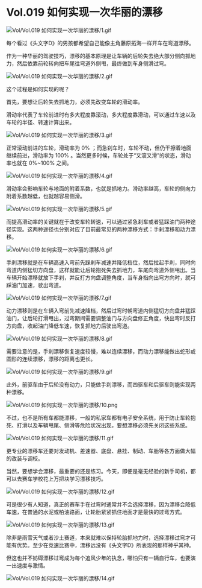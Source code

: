 # Vol.019 如何实现一次华丽的漂移

![Vol/Vol.019 如何实现一次华丽的漂移/1.gif](https://cdn.jsdelivr.net/gh/ipaperclip-icu/static/image/文字稿/Vol/Vol.019%20如何实现一次华丽的漂移/1.gif)

每个看过《头文字D》的男孩都希望自己能像主角藤原拓海一样开车在弯道漂移。

作为一种华丽的驾驶技巧，漂移的基本原理是让车辆的后轮失去绝大部分侧向抓地力，然后依靠前轮转向把车尾往弯道外侧甩，最终做到车身侧滑过弯。

![Vol/Vol.019 如何实现一次华丽的漂移/2.gif](https://cdn.jsdelivr.net/gh/ipaperclip-icu/static/image/文字稿/Vol/Vol.019%20如何实现一次华丽的漂移/2.gif)

这个过程是如何实现的呢？

首先，要想让后轮失去抓地力，必须先改变车轮的滑动率。

滑动率代表了车轮前进时有多大程度靠滚动，多大程度靠滑动，可以通过车速以及车轮的半径、转速计算出来。

![Vol/Vol.019 如何实现一次华丽的漂移/3.gif](https://cdn.jsdelivr.net/gh/ipaperclip-icu/static/image/文字稿/Vol/Vol.019%20如何实现一次华丽的漂移/3.gif)

正常滚动前进的车轮，滑动率为 0% ；而急刹车时，车轮不动，但仍干擦着地面继续前进，滑动率为 100% 。当然更多时候，车轮处于“又滚又滑”的状态，滑动率也就在 0%\~100% 之间。

![Vol/Vol.019 如何实现一次华丽的漂移/4.gif](https://cdn.jsdelivr.net/gh/ipaperclip-icu/static/image/文字稿/Vol/Vol.019%20如何实现一次华丽的漂移/4.gif)

滑动率会影响车轮与地面的附着系数，也就是抓地力。滑动率越高，车轮的侧向力附着系数越低，也就越容易侧滑。

![Vol/Vol.019 如何实现一次华丽的漂移/5.gif](https://cdn.jsdelivr.net/gh/ipaperclip-icu/static/image/文字稿/Vol/Vol.019%20如何实现一次华丽的漂移/5.gif)

而提高滑动率的关键就在于改变车轮转速，可以通过紧急刹车或者猛踩油门两种途径实现。这两种途径也分别对应了目前最常见的两种漂移方式：手刹漂移和动力漂移。

![Vol/Vol.019 如何实现一次华丽的漂移/6.gif](https://cdn.jsdelivr.net/gh/ipaperclip-icu/static/image/文字稿/Vol/Vol.019%20如何实现一次华丽的漂移/6.gif)

手刹漂移就是在车辆高速入弯前先踩刹车减速并降低档位，然后拉起手刹，同时向弯道内侧猛切方向盘，这样就能让后轮抱死失去抓地力，车尾向弯道外侧甩出。当车辆开始漂移就放下手刹，并反打方向盘调整角度，当车身指向出弯方向时，就可踩油门加速，驶出弯道。

![Vol/Vol.019 如何实现一次华丽的漂移/7.gif](https://cdn.jsdelivr.net/gh/ipaperclip-icu/static/image/文字稿/Vol/Vol.019%20如何实现一次华丽的漂移/7.gif)

动力漂移则是在车辆入弯前先减速降档，然后过弯时朝弯道内侧猛切方向盘并猛踩油门，让后轮打滑甩出，过弯期间需要调整油门与方向盘修正角度，快出弯时反打方向盘，收起油门降低车速，恢复抓地力后驶出弯道。

![Vol/Vol.019 如何实现一次华丽的漂移/8.gif](https://cdn.jsdelivr.net/gh/ipaperclip-icu/static/image/文字稿/Vol/Vol.019%20如何实现一次华丽的漂移/8.gif)

需要注意的是，手刹漂移恢复速度较慢，难以连续漂移，而动力漂移能做出蛇形或圆形的连续漂移，漂移的距离也更长。

![Vol/Vol.019 如何实现一次华丽的漂移/9.gif](https://cdn.jsdelivr.net/gh/ipaperclip-icu/static/image/文字稿/Vol/Vol.019%20如何实现一次华丽的漂移/9.gif)

此外，前驱车由于后轮没有动力，只能做手刹漂移，而四驱车和后驱车则能实现两种漂移。

![Vol/Vol.019 如何实现一次华丽的漂移/10.png](https://cdn.jsdelivr.net/gh/ipaperclip-icu/static/image/文字稿/Vol/Vol.019%20如何实现一次华丽的漂移/10.png)

不过，也不是所有车都能漂移，一般的私家车都有电子安全系统，用于防止车轮抱死、打滑以及车辆甩尾、侧滑等危险状况出现，要想漂移必须先关闭这些系统。

![Vol/Vol.019 如何实现一次华丽的漂移/11.gif](https://cdn.jsdelivr.net/gh/ipaperclip-icu/static/image/文字稿/Vol/Vol.019%20如何实现一次华丽的漂移/11.gif)

更专业的漂移车还要对发动机、差速器、底盘、悬挂、制动、车胎等各方面做大幅的改装与调校。

当然，要想学会漂移，最重要的还是练习。今天，即便是毫无经验的新手司机，都可以去赛车学校花上万把块学习漂移技巧。

![Vol/Vol.019 如何实现一次华丽的漂移/12.gif](https://cdn.jsdelivr.net/gh/ipaperclip-icu/static/image/文字稿/Vol/Vol.019%20如何实现一次华丽的漂移/12.gif)

可是很少有人知道，真正的赛车手在过弯时通常并不会选择漂移，因为漂移会降低车速，在普通的水泥或柏油路面，让轮胎紧紧抓住地面才是最快的过弯方式。

![Vol/Vol.019 如何实现一次华丽的漂移/13.gif](https://cdn.jsdelivr.net/gh/ipaperclip-icu/static/image/文字稿/Vol/Vol.019%20如何实现一次华丽的漂移/13.gif)

除非是雨雪天气或者沙土赛道，本来就难以保持轮胎抓地力时，选择漂移过弯才可能有优势。至少在竞速比赛中，漂移远没有《头文字D》所表现的那样神乎其神。

但这也并不妨碍漂移过弯成为每个追风少年的执念，哪怕只有一辆自行车，也要演一出速度与激情。

![Vol/Vol.019 如何实现一次华丽的漂移/14.gif](https://cdn.jsdelivr.net/gh/ipaperclip-icu/static/image/文字稿/Vol/Vol.019%20如何实现一次华丽的漂移/14.gif)
